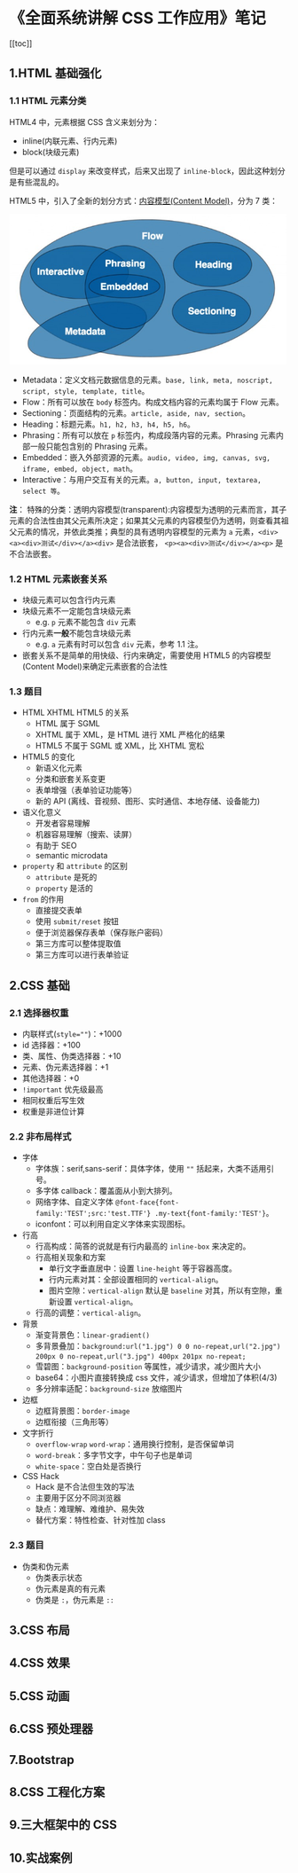 # 《全面系统讲解 CSS 工作应用》笔记

[[toc]]

## 1.HTML 基础强化

### 1.1 HTML 元素分类

HTML4 中，元素根据 CSS 含义来划分为：

- inline(内联元素、行内元素)
- block(块级元素)

但是可以通过 `display` 来改变样式，后来又出现了 `inline-block`，因此这种划分是有些混乱的。

HTML5 中，引入了全新的划分方式：[内容模型(Content Model)](https://html.spec.whatwg.org/multipage/dom.html#content-models)，分为 7 类：

<img src="./img/imooc08.jpg" alt="内容模型关系图" style="width:500px;">

- Metadata：定义文档元数据信息的元素。`base, link, meta, noscript, script, style, template, title`。
- Flow：所有可以放在 `body` 标签内。构成文档内容的元素均属于 Flow 元素。
- Sectioning：页面结构的元素。`article, aside, nav, section`。
- Heading：标题元素。`h1, h2, h3, h4, h5, h6`。
- Phrasing：所有可以放在 `p` 标签内，构成段落内容的元素。Phrasing 元素内部一般只能包含别的 Phrasing 元素。
- Embedded：嵌入外部资源的元素。`audio, video, img, canvas, svg, iframe, embed, object, math`。
- Interactive：与用户交互有关的元素。`a, button, input, textarea, select 等`。

**注**： 特殊的分类：透明内容模型(transparent):内容模型为透明的元素而言，其子元素的合法性由其父元素所决定；如果其父元素的内容模型仍为透明，则查看其祖父元素的情况，并依此类推；典型的具有透明内容模型的元素为 `a` 元素，`<div><a><div>测试</div></a><div>` 是合法嵌套， `<p><a><div>测试</div></a><p>` 是不合法嵌套。

### 1.2 HTML 元素嵌套关系

- 块级元素可以包含行内元素
- 块级元素不一定能包含块级元素
    + e.g. `p` 元素不能包含 `div` 元素
- 行内元素**一般**不能包含块级元素
    + e.g. `a` 元素有时可以包含 `div` 元素，参考 1.1 注。
- 嵌套关系不是简单的用快级、行内来确定，需要使用 HTML5 的内容模型(Content Model)来确定元素嵌套的合法性

### 1.3 题目

- HTML XHTML HTML5 的关系
    + HTML 属于 SGML
    + XHTML 属于 XML，是 HTML 进行 XML 严格化的结果
    + HTML5 不属于 SGML 或 XML，比 XHTML 宽松
- HTML5 的变化
    + 新语义化元素
    + 分类和嵌套关系变更
    + 表单增强（表单验证功能等）
    + 新的 API (离线、音视频、图形、实时通信、本地存储、设备能力)
- 语义化意义
    + 开发者容易理解
    + 机器容易理解（搜索、读屏）
    + 有助于 SEO
    + semantic microdata
- `property` 和 `attribute` 的区别
    + `attribute` 是死的
    + `property` 是活的
- `from` 的作用
    + 直接提交表单
    + 使用 `submit/reset` 按钮
    + 便于浏览器保存表单（保存账户密码）
    + 第三方库可以整体提取值
    + 第三方库可以进行表单验证

## 2.CSS 基础

### 2.1 选择器权重

- 内联样式(`style=""`)：+1000
- id 选择器：+100
- 类、属性、伪类选择器：+10
- 元素、伪元素选择器：+1
- 其他选择器：+0
- `!important` 优先级最高
- 相同权重后写生效
- 权重是非进位计算

### 2.2 非布局样式

- 字体
    + 字体族：serif,sans-serif：具体字体，使用 `""` 括起来，大类不适用引号。
    + 多字体 callback：覆盖面从小到大排列。
    + 网络字体、自定义字体 `@font-face{font-family:'TEST';src:'test.TTF'} .my-text{font-family:'TEST'}`。
    + iconfont：可以利用自定义字体来实现图标。
- 行高
    + 行高构成：简答的说就是有行内最高的 `inline-box` 来决定的。
    + 行高相关现象和方案
        * 单行文字垂直居中：设置 `line-height` 等于容器高度。
        * 行内元素对其：全部设置相同的 `vertical-align`。
        * 图片空隙：`vertical-align` 默认是 `baseline` 对其，所以有空隙，重新设置 `vertical-align`。
    + 行高的调整：`vertical-align`。
- 背景
    + 渐变背景色：`linear-gradient()`
    + 多背景叠加：`background:url("1.jpg") 0 0 no-repeat,url("2.jpg") 200px 0 no-repeat,url("3.jpg") 400px 201px no-repeat;`
    + 雪碧图：`background-position` 等属性，减少请求，减少图片大小
    + base64：小图片直接转换成 css 文件，减少请求，但增加了体积(4/3)
    + 多分辨率适配：`background-size` 放缩图片
- 边框
    + 边框背景图：`border-image`
    + 边框衔接（三角形等）
- 文字折行
    + `overflow-wrap` `word-wrap`：通用换行控制，是否保留单词
    + `word-break`：多字节文字，中午句子也是单词
    + `white-space`：空白处是否换行
- CSS Hack
    + Hack 是不合法但生效的写法
    + 主要用于区分不同浏览器
    + 缺点：难理解、难维护、易失效
    + 替代方案：特性检查、针对性加 class

### 2.3 题目

- 伪类和伪元素
    + 伪类表示状态
    + 伪元素是真的有元素
    + 伪类是 `:`，伪元素是 `::`

## 3.CSS 布局

## 4.CSS 效果

## 5.CSS 动画

## 6.CSS 预处理器

## 7.Bootstrap

## 8.CSS 工程化方案

## 9.三大框架中的 CSS

## 10.实战案例